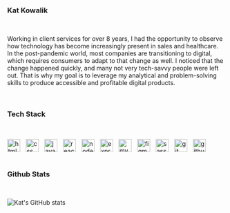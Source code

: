 ### Kat Kowalik
<p>&nbsp;</p>
Working in client services for over 8 years, I had the opportunity to observe how technology has become increasingly present in sales and healthcare. In the post-pandemic world, most companies are transitioning to digital, which requires consumers to adapt to that change as well. I noticed that the change happened quickly, and many not very tech-savvy people were left out. That is why my goal is to leverage my analytical and problem-solving skills to produce accessible and profitable digital products.
<p>&nbsp;</p>

### Tech Stack
<p>&nbsp;</p>
<img align="left" alt="html icon" width="30px" style="padding-right:10px;" src="https://cdn.jsdelivr.net/gh/devicons/devicon/icons/html5/html5-original-wordmark.svg"/>
<img align="left" alt="css icon" width="30px" style="padding-right:10px;" src="https://cdn.jsdelivr.net/gh/devicons/devicon/icons/css3/css3-original-wordmark.svg"/>
<img align="left" alt="javascript icon" width="30px" style="padding-right:10px;" src="https://cdn.jsdelivr.net/gh/devicons/devicon/icons/javascript/javascript-original.svg"/>
<img align="left" alt="react icon" width="30px" style="padding-right:10px;" src="https://cdn.jsdelivr.net/gh/devicons/devicon/icons/react/react-original.svg"/>
<img align="left" alt="node icon" width="30px" style="padding-right:10px;" src="https://cdn.jsdelivr.net/gh/devicons/devicon/icons/nodejs/nodejs-original.svg"/>
<img align="left" alt="express icon" width="30px" style="padding-right:10px;" src="https://cdn.jsdelivr.net/gh/devicons/devicon/icons/express/express-original.svg"/>
<img align="left" alt="mysql icon" width="30px" style="padding-right:10px;" src="https://cdn.jsdelivr.net/gh/devicons/devicon/icons/mysql/mysql-original-wordmark.svg"/>
<img align="left" alt="figma icon" width="30px" style="padding-right:10px;" src="https://cdn.jsdelivr.net/gh/devicons/devicon/icons/figma/figma-original.svg"/>
<img align="left" alt="sass icon" width="30px" style="padding-right:10px;" src="https://cdn.jsdelivr.net/gh/devicons/devicon/icons/sass/sass-original.svg"/>
<img align="left" alt="git icon" width="30px" style="padding-right:10px;" src="https://cdn.jsdelivr.net/gh/devicons/devicon/icons/git/git-original.svg"/>
<img align="left" alt="github icon" width="30px" style="padding-right:10px;" src="https://cdn.jsdelivr.net/gh/devicons/devicon/icons/github/github-original.svg"/>

<p>&nbsp;</p>
<p>&nbsp;</p>

### Github Stats
<p>&nbsp;</p>

![Kat's GitHub stats](https://github-readme-stats.vercel.app/api?username=KatKowalik&show_icons=true&theme=onedark)
